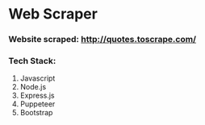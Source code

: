 # Web Scraper
### Website scraped: http://quotes.toscrape.com/

### Tech Stack:
 1. Javascript
 2. Node.js
 3. Express.js
 4. Puppeteer
 6. Bootstrap